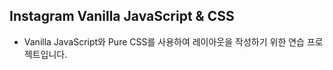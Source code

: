 ## Instagram Vanilla JavaScript & CSS

- Vanilla JavaScript와 Pure CSS를 사용하여 레이아웃을 작성하기 위한 연습 프로젝트입니다.
